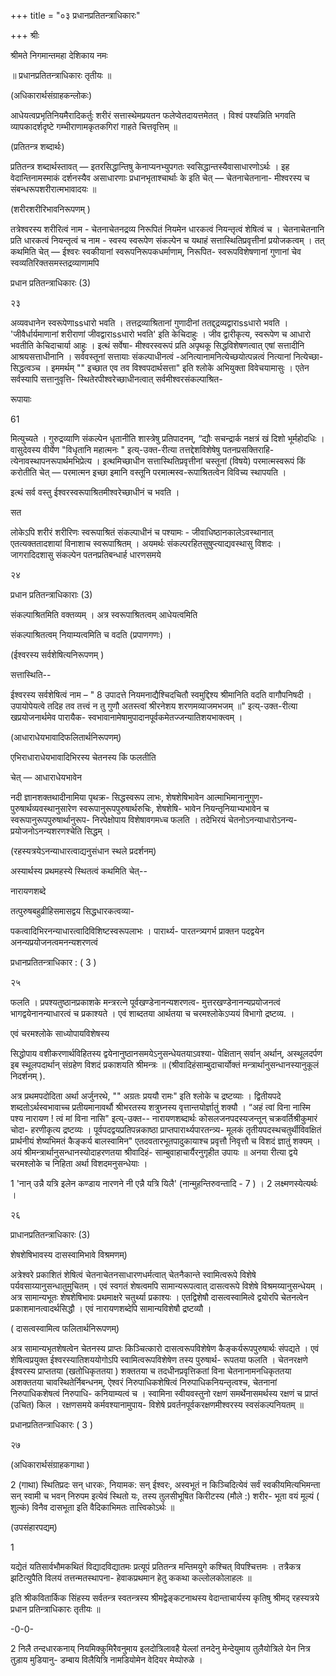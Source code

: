 +++
title = "०३ प्रधानप्रतितन्त्राधिकारः"

+++
श्रीः 

श्रीमते निगमान्तमहा देशिकाय नमः 

॥ प्रधानप्रतितन्त्राधिकारः तृतीयः ॥ 

(अधिकारार्थसंग्राहकन्लोकः) 

आधेयत्वप्रभृतिनियमैरादिकर्तुः शरीरं सत्तास्थेमप्रयतन फलेप्वेतदायत्तमेतत् । विश्वं पश्यन्निति भगवति व्यापकादर्शदृष्टे गम्भीराणामकृतकगिरां गाहते चित्तवृत्तिम् ॥ 

(प्रतितन्त्र शब्दार्थः) 

प्रतितन्त्र शब्दार्थस्तावत् — इतरसिद्धान्तिषु केनाप्यनभ्युपगतः स्वसिद्धान्तस्यैवासाधारणोऽर्थः । इह वेदान्तिनामस्माकं दर्शनस्यैव असाधारणाः प्रधानभृताश्चार्थाः के इति चेत् — चेतनाचेतनाना- मीश्वरस्य च संबन्धरूपशरीरात्मभावादयः ॥ 

(शरीरशरीरिभावनिरूपणम् ) 

तत्रेश्वरस्य शरीरित्वं नाम - चेतनाचेतनद्रव्य निरूपितं नियमेन धारकत्वं नियन्तृत्वं शेषित्वं च । चेतनाचेतनानि प्रति धारकत्वं नियन्तृत्वं च नाम - स्वस्य स्वरूपेण संकल्पेन च यथाहं सत्तास्थितिप्रवृत्तीनां प्रयोजकत्वम् । तत् कथमिति चेत् — ईश्वरः स्वकीयानां स्वरूपनिरूपकधर्माणाम्, निरूपित- स्वरूपविशेषणानां गुणानां चेव स्वव्यतिरिक्तसमस्तद्रव्याणामपि 

प्रधान प्रतितन्त्राधिकारः (3) 

२३ 

अव्यवधानेन स्वरूपेणाssधारो भवति । तत्तद्रव्याश्रितानां गुणादीनां ततद्द्द्रव्यद्वाराssधारो भवति । 'जीवैर्धार्यमाणानां शरीराणां जीवद्वाराssधारो भवति' इति केचिदाहुः । जीव द्वारीकृत्य, स्वरूपेण च आधारो भवतीति केचिदाचार्या आहुः । इत्थं सर्वेषा- मीश्वरस्वरूपं प्रति अपृथकू सिद्धविशेषणत्वात् एषां सत्तादीनि आश्रयसत्ताधीनानि । सर्ववस्तूनां सत्तायाः संकल्पाधीनत्वं -अनित्यानामनित्येच्छयोत्पन्नत्वं नित्यानां नित्येच्छा- सिद्धत्वञ्च । इममर्थम् "" इच्छात एव तव विश्वपदार्थसत्ता" इति श्लोके अभियुक्ता विवेचयामासुः । एतेन सर्वस्यापि सत्तानुवृत्ति- स्थितेरपीश्वरेच्छाधीनत्वात् सर्वमीश्वरसंकल्पाश्रित- 

रूपायाः 

61 

मित्युच्यते । गुरुद्रव्याणि संकल्पेन धृतानीति शास्त्रेषु प्रतिपादनम्, “द्यौः सचन्द्रार्क नक्षत्रं खं दिशो भूर्महोदधिः । वासुदेवस्य वीर्येण "विधृतानि महात्मनः " इत्य्-उक्त-रीत्या तत्तद्देशविशेषेषु पतनप्रसक्तिराहि- त्येनावस्थापनरूपार्थमभिप्रेत्य । इत्थमिच्छाधीन सत्तास्थितिप्रवृत्तीनां चस्तूनां (विषये) परमात्मस्वरूपं किं करोतीति चेत् — परमात्मन इच्छा इमानि वस्तूनि परमात्मस्व-रूपाश्रितत्वेन विविच्य स्थापयति । 

इत्थं सर्व वस्तु ईश्वरस्वरूपाश्रितमीश्वरेच्छाधीनं च भवति । 

सत 

लोकेऽपि शरीरं शरीरिणः स्वरूपाश्रितं संकल्पाधीनं च पश्यामः - जीवाधिष्ठानकालेऽवस्थानात् एतत्यक्ततादशायां विनाशाच स्वरूपाश्रितम् । अयमर्थः संकल्परहितसुषुप्त्याद्यवस्थासु विशदः । जागरादिदशासु संकल्पेन पतनप्रतिबन्धार्ह धारणसमये 

२४ 

प्रधान प्रतितन्त्राधिकाराः (3) 

संकल्पाश्रितमिति वक्तव्यम् । अत्र स्वरूपाश्रितत्वम् आधेयत्वमिति 

संकल्पाश्रितत्वम् नियाम्यत्वमिति च वदति (प्रपाणगणः) । 

(ईश्वरस्य सर्वशेषित्यनिरूपणम् ) 

सत्तास्थिति-- 

ईश्वरस्य सर्वशेषित्वं नाम – " 8 उपादत्ते नियमनाद्यैश्चिदचितौ स्वमुद्दिश्य श्रीमानिति वदति वागौपनिषदी । उपायोपेयत्वे तदिह तव तत्त्वं न तु गुणौ अतस्त्वां श्रीरनेशय शरणमव्याजमभजम् ॥" इत्य्-उक्त-रीत्या खप्रयोजनार्थमेव पारायैक- स्वभावानामेषामुपादानपूर्वकमेतज्जन्यातिशयभाक्त्वम् । 

(आधाराधेयभावादिफलितार्थनिरूपणम्) 

एभिराधाराधेयभावादिभिरस्य चेतनस्य किं फलतीति 

चेत् — आधाराधेयभावेन 

नदी ज्ञानशक्तथादीनामिया पृथक्र- सिद्धस्वरूप लाभः, शेषशेषिभावेन आत्माभिमानानुगुण- पुरुषार्थव्यवस्थानुसारेण स्वरूपानुरूपपुरुषार्थरुचिः, शेषशेषि- भावेन नियन्तृनियाभ्यभावेन च स्वरूपानुरूपपुरुषार्थानुरूप- निरपेक्षोपाय विशेषावगमध्च फलति । तदेभिरयं चेतनोऽनन्याधारोऽनन्य- प्रयोजनोऽनन्यशरणश्चेति सिद्धम् । 

(रहस्यत्रयेऽनन्याधारत्वाद्यनुसंधान स्थले प्रदर्शनम्) 

अस्यार्थस्य प्रथमहस्ये स्थितत्वं कथमिति चेत्-- 

नारायणशब्दे 

तत्पुरुषबहुव्रीहिसमासद्वय सिद्धधारकत्वव्या- 

पकत्वादिभिरनन्याधारत्वादिविशिष्टस्वरूपलाभः । पारार्थ्य- पारतन्त्र्यगर्भ प्राक्तन पदद्वयेन अनन्यप्रयोजनत्वमनन्यशरणत्वं 

प्रधानप्रतितन्त्राधिकार : ( 3 ) 

२५ 

फलति । प्रपश्यतुष्ठानप्रकाशके मन्त्ररत्ने पूर्वखण्डेनानन्यशरणत्व- मुत्तरखण्डेनानन्यप्रयोजनत्वं भागद्वयेनानन्याधारत्वं च प्रकाश्यते । एवं शाब्दतया आर्थतया च चरमश्लोकेऽप्ययं विभागो द्रष्टव्य. । 

एवं चरमश्लोके साध्योपायविशेषस्य 

सिद्धोपाय वशीकरणार्थविहितस्य द्वयेनानुष्ठानसमयेऽनुसन्धेयतयाऽवश्या- पेक्षितान् सर्वान् अर्थान्, अस्थूलदर्पण इब स्थूलपदार्थान् संग्रहेण विशदं प्रकाशयति श्रीमन्त्रः ॥ (श्रीवादिहंसाम्बुदाचार्योक्तं मन्त्रार्थानुसन्धानस्यानुकूलं निदर्शनम् ). 

अत्र प्रथमपदोदिता अर्था अर्जुनरथे, "" अग्रतः प्रययौ रामः" इति श्लोके च द्रष्टव्याः । द्वितीयपदे शब्दतोऽर्थस्वभावाच्च प्रतीयमानावर्थौ श्रीभरतस्य शत्रुघ्नस्य वृत्तान्तयोर्ज्ञातुं शक्यौ । “अहं त्वां विना नास्मि पश्य नारायण ! त्वं मां विना नासि" इत्य्-उक्त-- नारायणशब्दार्थः कोसलजनपदस्यजन्तून् चक्रवर्तिश्रीकुमारं चोदा- हरणीकृत्य द्रष्टव्यः । पूर्वपदद्वयप्रतिपन्नकाष्ठा प्राप्तपारार्थ्यपारतन्त्र्य- मूलकं तृतीयपदस्थचतुर्थीविवक्षितं प्रार्थनीयं शेष्यभिमतं कैङ्कर्य बालस्वामिन" एतदवतारभूतपादुकायाश्च प्रवृत्तौ निवृत्तौ च विशदं ज्ञातुं शक्यम् । अयं श्रीमन्त्रार्थानुसन्धानस्योदाहरणतया श्रीवादिहं- साम्बुवाहाचार्यैरनुगृहीत उपायः ॥ अनया रीत्या द्वये चरमश्लोके च निहिता अर्था विशदमनुसन्धेयाः । 

1 'नान् उन्नै यत्रि इलेन कण्डाय नारणने नी एन्नै यत्रि यिलै' (नान्मुहन्तिरुवन्तादि - 7 ) । 2 लक्ष्मणस्येत्यर्थः । 

२६ 

प्राधानप्रतितन्त्राधिकारः (3) 

शेषशेषिभावस्य दासस्वामिभावे विश्रमणम्) 

अत्रेश्वरे प्रकाशितं शेषित्वं चेतनाचेतनसाधारणधर्मत्वात् चेतनैकान्ते स्वामित्वरूपे विशेषे पर्यवसाय्यानुसन्धातुमुचितम् । एवं स्वगतं शेषत्वमपि सामान्यरूपत्वात् दासत्वरूपे विशेषे विश्रमय्यानुसन्धेयम् । अत्र सामान्यभूतः शेषशेषिभावः प्रथमाक्षरे चतुर्थ्या प्रकाश्यः । एतद्विशेषौ दासत्वस्वामित्वे द्वयोरपि चेतनत्वेन प्रकाशमानत्वादर्थसिद्धौ । एवं नारायणशब्देपि सामान्यविशेषौ द्रष्टव्यौ । 

( दासत्वस्वामित्व फलितार्थनिरूपणम्) 

अत्र सामान्यभृतशेषत्वेन चेतनस्य प्राप्तः किञ्चित्कारो दासत्वरूपविशेषेण कैङ्कर्यरूपपुरुषार्थः संपद्यते । एवं शेषित्वप्रयुक्त ईश्वरस्यातिशययोगोऽपि स्वामित्वरूपविशेषेण तस्य पुरुषार्थ- रूपतया फलति । चेतनरक्षणे ईश्वरस्य प्राप्ततया (खतोधिकृततया ) शक्ततया च तदधीनप्रवृत्तिकतां विना चेतनानामनधिकृततया अशक्ततया चावस्थितेर्निबन्धनम्, ऐश्वरं निरुपाधिकशेषित्वं निरुपाधिकनियन्तृत्वश्च, चेतनानां निरुपाधिकशेषत्वं निरुपाधि- कनियाम्यत्वं च । स्वामिना स्वीयवस्तुनो रक्षणं समर्थेनासमर्थस्य रक्षणं च प्राप्तं (उचित) किल । रक्षणसमये कर्मवश्यानामुपाय- विशेषे प्रवर्तनपूर्वकरक्षणमीश्वरस्य स्वसंकल्पनियतम् ॥ 

प्रधानप्रतितन्त्राधिकारः ( 3 ) 

२७ 

(अधिकारार्थसंग्राहकगाथा ) 

2 (गाथा) स्थितिप्रदः सन् धारकः, नियामक: सन् ईश्वरः, अस्वभूतं न किञ्चिदित्येवं सर्वं स्वकीयमित्यभिमन्ता सन् स्वामी च भवन् निरुपम इत्येवं स्थितो यः, तस्य तुलसीभूषित किरीटस्य (मौले :) शरीर- भूता वयं मूल्यं ( शुल्कं) विनैव दासभूता इति वैदिकाभिमतः तात्त्विकोऽर्थः ॥ 

(उपसंहारपद्यम्) 

1 

यद्येतं यतिसार्वभौमकथितं विद्यादविद्यातमः प्रत्यूपं प्रतितन्त्र मन्तिमयुगे कश्चित् विपश्चित्तमः । तत्रैकत्र झटित्युपैति विलयं तत्तन्मतस्थापना- हेवाकप्रथमान हेतु ककथा कल्लोलकोलाहलः ॥ 

इति श्रीकवितार्किक सिंहस्य सर्वतन्त्र स्वतन्त्रस्य श्रीमद्वेङ्कटनाथस्य वेदान्ताचार्यस्य कृतिषु श्रीमद् रहस्यत्रये प्रधान प्रतिन्त्राधिकारः तृतीयः ॥ 

-0-0- 

2 निलै तन्दधारकनाय् नियमिक्कुमिरैवनुमाय इलदोत्रिलावहै येल्लां तनदेनु मेन्देयुमाय तुलैयोत्रिले येन नित्र तुड़ाय मुडियानु- डम्बाय विलैयित्रि नामडियोमेन वेदियर मेय्पोरुळे । 
